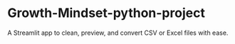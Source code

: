 # Growth-Mindset-python-project
A Streamlit app to clean, preview, and convert CSV or Excel files with ease.
